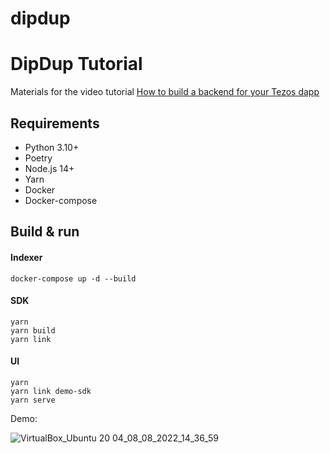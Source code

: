 # dipdup
# DipDup Tutorial

Materials for the video tutorial [How to build a backend for your Tezos dapp](https://www.youtube.com/watch?v=K-1s6fCBegc)

## Requirements

* Python 3.10+
* Poetry
* Node.js 14+
* Yarn
* Docker
* Docker-compose

## Build & run

#### Indexer

```
docker-compose up -d --build
```

#### SDK

```
yarn
yarn build
yarn link
```

#### UI

```
yarn
yarn link demo-sdk
yarn serve
```
Demo:

![VirtualBox_Ubuntu 20 04_08_08_2022_14_36_59](https://user-images.githubusercontent.com/62065172/183364936-fecf2a5d-4e84-4ef0-bedc-b80c6de5808a.png)
